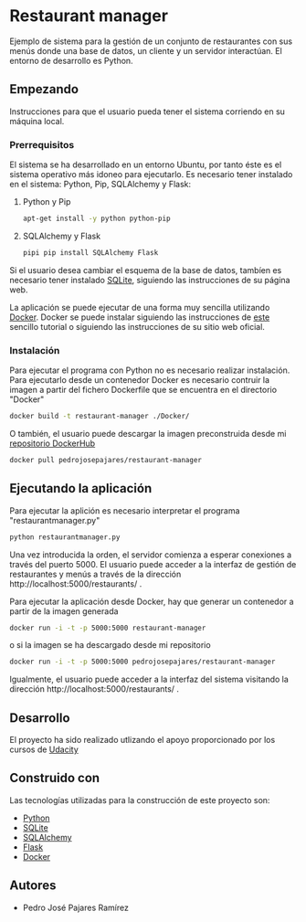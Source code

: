 # Restaurant manager
Ejemplo de sistema para la gestión de un conjunto de restaurantes con sus menús donde una base de datos, un cliente y un servidor interactúan. El entorno de desarrollo es Python.

## Empezando
Instrucciones para que el usuario pueda tener el sistema corriendo en su máquina local.

### Prerrequisitos
El sistema se ha desarrollado en un entorno Ubuntu, por tanto éste es el sistema operativo más idoneo para ejecutarlo. Es necesario tener instalado en el sistema: Python, Pip, SQLAlchemy y Flask:

1. Python y Pip
	```sh
	apt-get install -y python python-pip
	```
2. SQLAlchemy y Flask
	```sh
	pipi pip install SQLAlchemy Flask
	```
Si el usuario desea cambiar el esquema de la base de datos, tambíen es necesario tener instalado [SQLite](https://www.sqlite.org/), siguiendo las instrucciones de su página web.

La aplicación se puede ejecutar de una forma muy sencilla utilizando [Docker](https://www.docker.com/). Docker se puede instalar siguiendo las instrucciones de [este](https://www.muylinux.com/2016/04/19/tutorial-docker) sencillo tutorial o siguiendo las instrucciones de su sitio web oficial.

### Instalación
Para ejecutar el programa con Python no es necesario realizar instalación. Para ejecutarlo desde un contenedor Docker es necesario contruir la imagen a partir del fichero Dockerfile que se encuentra en el directorio "Docker"
	
```sh
docker build -t restaurant-manager ./Docker/
```

O también, el usuario puede descargar la imagen preconstruida desde mi [repositorio DockerHub](https://hub.docker.com/r/pedrojosepajares/)
```sh
docker pull pedrojosepajares/restaurant-manager
```

## Ejecutando la aplicación
 Para ejecutar la aplición es necesario interpretar el programa "restaurantmanager.py"
 ```sh
python restaurantmanager.py
```
Una vez introducida la orden, el servidor comienza a esperar conexiones a través del puerto 5000. El usuario puede acceder a la interfaz de gestión de restaurantes y menús a través de la dirección http://localhost:5000/restaurants/ .

Para ejecutar la aplicación desde Docker, hay que generar un contenedor a partir de la imagen generada
 ```sh
docker run -i -t -p 5000:5000 restaurant-manager
```
o si la imagen se ha descargado desde mi repositorio
 ```sh
docker run -i -t -p 5000:5000 pedrojosepajares/restaurant-manager
```

Igualmente, el usuario puede acceder a la interfaz del sistema visitando la dirección http://localhost:5000/restaurants/ .

## Desarrollo
El proyecto ha sido realizado utlizando el apoyo proporcionado por los cursos de [Udacity](https://www.udacity.com/)

## Construido con
Las tecnologías utilizadas para la construcción de este proyecto son:
* [Python](https://www.python.org/)
* [SQLite](https://www.sqlite.org/) 
* [SQLAlchemy](https://www.sqlalchemy.org/)
* [Flask](http://flask.pocoo.org/)
* [Docker](https://www.docker.com/)

## Autores
* Pedro José Pajares Ramírez
